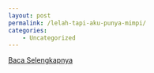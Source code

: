 ```yaml
---
layout: post
permalink: /lelah-tapi-aku-punya-mimpi/
categories:
    - Uncategorized
---
```


[Baca Selengkapnya](/04)